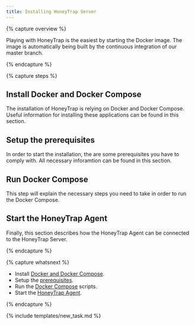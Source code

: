 ```yaml
---
title: Installing HoneyTrap Server
---
```


{% capture overview %}

Playing with HoneyTrap is the easiest by starting the Docker image. The image is automatically being built by the continuous integration of our master branch.

{% endcapture %}


{% capture steps %}

## Install Docker and Docker Compose

The installation of HoneyTrap is relying on Docker and Docker Compose. Useful information for installing these applications can be found in this section.

## Setup the prerequisites 

In order to start the installation, the are some prerequisites you have to comply with. All necessary inforamtion can be found in this section.

## Run Docker Compose

This step will explain the necessary steps you need to take in order to run the Docker Compose.

## Start the HoneyTrap Agent

Finally, this section describes how the HoneyTrap Agent can be connected to the HoneyTrap Server.

{% endcapture %}


{% capture whatsnext %}

* Install [Docker and Docker Compose](/docs/setup/server/install-docker/).
* Setup the [prerequisites](/docs/setup/server/setup-prerequisites/).
* Run the [Docker Compose](/docs/setup/server/setup-honeytrap-server/) scripts.
* Start the [HoneyTrap Agent](/docs/setup/server/run-agent).

{% endcapture %}

{% include templates/new_task.md %}
